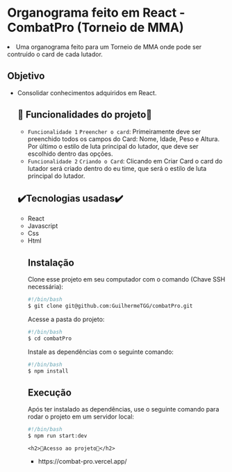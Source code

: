<body>
<h1>Organograma feito em React - CombatPro (Torneio de MMA)</h1>
<li>Uma organograma feito para um Torneio de MMA onde pode ser contruído o card de cada lutador.

 <h2>Objetivo</h2>
 <ul>
 <li>Consolidar conhecimentos adquiridos em React.</li>
 
 <h2>🔨 Funcionalidades do projeto🔨</h2>

- `Funcionalidade 1` `Preencher o card`: Primeiramente deve ser preenchido todos os campos do Card: Nome, Idade, Peso e Altura. Por último o estilo de luta principal do lutador, que deve ser escolhido dentro das opções.
- `Funcionalidade 2` `Criando o Card`: Clicando em Criar Card o card do lutador será criado dentro do eu time, que será o estilo de luta principal do lutador.
 
 <h2>✔️Tecnologias usadas✔️</h2>
 <ul>
  <li>React</li>
  <li>Javascript</li>
  <li>Css</li>
  <li>Html</li>
  
  ## Instalação

Clone esse projeto em seu computador com o comando (Chave SSH necessária):

```bash
#!/bin/bash
$ git clone git@github.com:GuilhermeTGG/combatPro.git
```

Acesse a pasta do projeto:

```bash
#!/bin/bash
$ cd combatPro
```

Instale as dependências com o seguinte comando:

```bash
#!/bin/bash
$ npm install
```

## Execução

Após ter instalado as dependências, use o seguinte comando para rodar o projeto em um servidor local:

```bash
#!/bin/bash
$ npm run start:dev
```
    <h2>📁Acesso ao projeto📁</h2>
 <ul>
   <li>https://combat-pro.vercel.app/</li>






